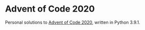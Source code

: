 # Advent of Code 2020


Personal solutions to [Advent of Code 2020](https://adventofcode.com/2020), written in Python 3.9.1.
